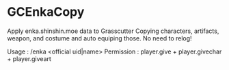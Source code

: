 # GCEnkaCopy
Apply enka.shinshin.moe data to Grasscutter
Copying characters, artifacts, weapon, and costume and auto equiping those. No need to relog!

Usage : /enka <official uid|name>
Permission : player.give + player.givechar + player.giveart
